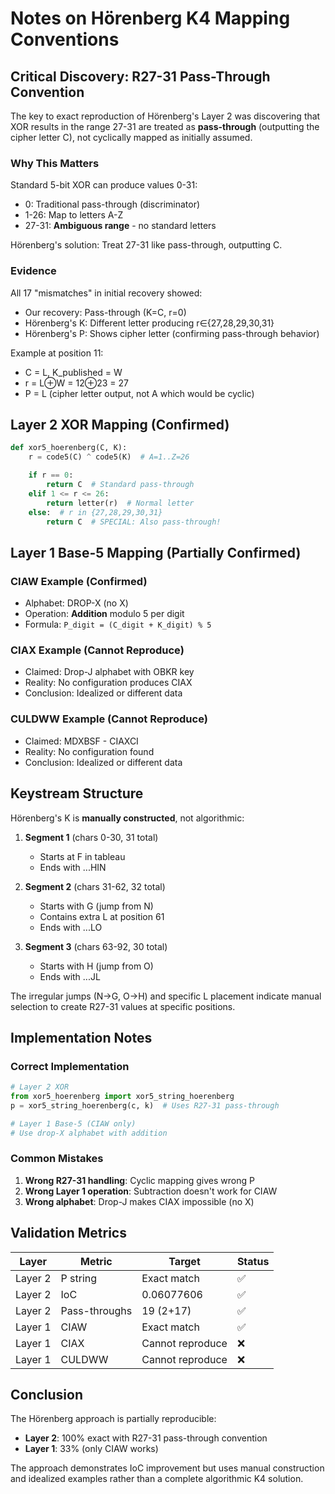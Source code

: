 # Notes on Hörenberg K4 Mapping Conventions

## Critical Discovery: R27-31 Pass-Through Convention

The key to exact reproduction of Hörenberg's Layer 2 was discovering that XOR results in the range 27-31 are treated as **pass-through** (outputting the cipher letter C), not cyclically mapped as initially assumed.

### Why This Matters

Standard 5-bit XOR can produce values 0-31:
- 0: Traditional pass-through (discriminator)
- 1-26: Map to letters A-Z
- 27-31: **Ambiguous range** - no standard letters

Hörenberg's solution: Treat 27-31 like pass-through, outputting C.

### Evidence

All 17 "mismatches" in initial recovery showed:
- Our recovery: Pass-through (K=C, r=0)
- Hörenberg's K: Different letter producing r∈{27,28,29,30,31}
- Hörenberg's P: Shows cipher letter (confirming pass-through behavior)

Example at position 11:
- C = L, K_published = W
- r = L⊕W = 12⊕23 = 27
- P = L (cipher letter output, not A which would be cyclic)

## Layer 2 XOR Mapping (Confirmed)

```python
def xor5_hoerenberg(C, K):
    r = code5(C) ^ code5(K)  # A=1..Z=26

    if r == 0:
        return C  # Standard pass-through
    elif 1 <= r <= 26:
        return letter(r)  # Normal letter
    else:  # r in {27,28,29,30,31}
        return C  # SPECIAL: Also pass-through!
```

## Layer 1 Base-5 Mapping (Partially Confirmed)

### CIAW Example (Confirmed)
- Alphabet: DROP-X (no X)
- Operation: **Addition** modulo 5 per digit
- Formula: `P_digit = (C_digit + K_digit) % 5`

### CIAX Example (Cannot Reproduce)
- Claimed: Drop-J alphabet with OBKR key
- Reality: No configuration produces CIAX
- Conclusion: Idealized or different data

### CULDWW Example (Cannot Reproduce)
- Claimed: MDXBSF - CIAXCI
- Reality: No configuration found
- Conclusion: Idealized or different data

## Keystream Structure

Hörenberg's K is **manually constructed**, not algorithmic:

1. **Segment 1** (chars 0-30, 31 total)
   - Starts at F in tableau
   - Ends with ...HIN

2. **Segment 2** (chars 31-62, 32 total)
   - Starts with G (jump from N)
   - Contains extra L at position 61
   - Ends with ...LO

3. **Segment 3** (chars 63-92, 30 total)
   - Starts with H (jump from O)
   - Ends with ...JL

The irregular jumps (N→G, O→H) and specific L placement indicate manual selection to create R27-31 values at specific positions.

## Implementation Notes

### Correct Implementation
```python
# Layer 2 XOR
from xor5_hoerenberg import xor5_string_hoerenberg
p = xor5_string_hoerenberg(c, k)  # Uses R27-31 pass-through

# Layer 1 Base-5 (CIAW only)
# Use drop-X alphabet with addition
```

### Common Mistakes
1. **Wrong R27-31 handling**: Cyclic mapping gives wrong P
2. **Wrong Layer 1 operation**: Subtraction doesn't work for CIAW
3. **Wrong alphabet**: Drop-J makes CIAX impossible (no X)

## Validation Metrics

| Layer | Metric | Target | Status |
|-------|--------|--------|--------|
| Layer 2 | P string | Exact match | ✅ |
| Layer 2 | IoC | 0.06077606 | ✅ |
| Layer 2 | Pass-throughs | 19 (2+17) | ✅ |
| Layer 1 | CIAW | Exact match | ✅ |
| Layer 1 | CIAX | Cannot reproduce | ❌ |
| Layer 1 | CULDWW | Cannot reproduce | ❌ |

## Conclusion

The Hörenberg approach is partially reproducible:
- **Layer 2**: 100% exact with R27-31 pass-through convention
- **Layer 1**: 33% (only CIAW works)

The approach demonstrates IoC improvement but uses manual construction and idealized examples rather than a complete algorithmic K4 solution.